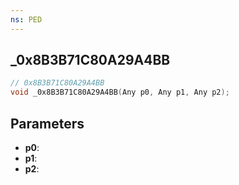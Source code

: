 ```yaml
---
ns: PED
---
```

## _0x8B3B71C80A29A4BB

```c
// 0x8B3B71C80A29A4BB
void _0x8B3B71C80A29A4BB(Any p0, Any p1, Any p2);
```

## Parameters
* **p0**:
* **p1**:
* **p2**:
